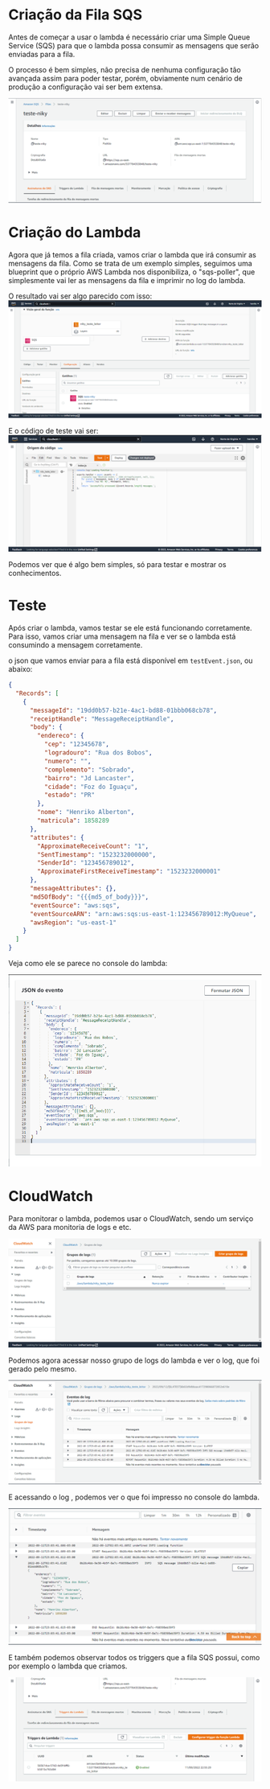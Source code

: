 # Criação da Fila SQS

Antes de começar a usar o lambda é necessário criar uma Simple Queue Service (SQS) para que o lambda possa consumir as mensagens que serão enviadas para a fila.

O processo é bem simples, não precisa de nenhuma configuração tão avançada assim para poder testar, porém, obviamente num cenário de produção a configuração vai ser bem extensa.

![Criação da Fila SQS](./images/1_sqs_criado.png)

# Criação do Lambda

Agora que já temos a fila criada, vamos criar o lambda que irá consumir as mensagens da fila.
Como se trata de um exemplo simples, seguimos uma blueprint que o próprio AWS Lambda nos disponibiliza, o "sqs-poller", que simplesmente vai ler as mensagens da fila e imprimir no log do lambda.

O resultado vai ser algo parecido com isso:
![Vinculacao](./images/2vinculacao_sqs_lambda.png)

E o código de teste vai ser:
![Codigo](./images//3codigo.png)

Podemos ver que é algo bem simples, só para testar e mostrar os conhecimentos.

# Teste

Após criar o lambda, vamos testar se ele está funcionando corretamente.
Para isso, vamos criar uma mensagem na fila e ver se o lambda está consumindo a mensagem corretamente.

o json que vamos enviar para a fila está disponível em `testEvent.json`, ou abaixo:

```json
{
  "Records": [
    {
      "messageId": "19dd0b57-b21e-4ac1-bd88-01bbb068cb78",
      "receiptHandle": "MessageReceiptHandle",
      "body": {
        "endereco": {
          "cep": "12345678",
          "logradouro": "Rua dos Bobos",
          "numero": "",
          "complemento": "Sobrado",
          "bairro": "Jd Lancaster",
          "cidade": "Foz do Iguaçu",
          "estado": "PR"
        },
        "nome": "Henriko Alberton",
        "matricula": 1858289
      },
      "attributes": {
        "ApproximateReceiveCount": "1",
        "SentTimestamp": "1523232000000",
        "SenderId": "123456789012",
        "ApproximateFirstReceiveTimestamp": "1523232000001"
      },
      "messageAttributes": {},
      "md5OfBody": "{{{md5_of_body}}}",
      "eventSource": "aws:sqs",
      "eventSourceARN": "arn:aws:sqs:us-east-1:123456789012:MyQueue",
      "awsRegion": "us-east-1"
    }
  ]
}
```

Veja como ele se parece no console do lambda:

![Teste](./images/4json.png)

# CloudWatch

Para monitorar o lambda, podemos usar o CloudWatch, sendo um serviço da AWS para monitoria de logs e etc.

![CloudWatch](./images/5cloudwatch.png)

Podemos agora acessar nosso grupo de logs do lambda e ver o log, que foi gerado pelo mesmo.

![Enveto Log](./images/6evento_log.png)

E acessando o log , podemos ver o que foi impresso no console do lambda.

![Log](./images/7resultado.png)

E também podemos observar todos os triggers que a fila SQS possui, como por exemplo o lambda que criamos.

![Triggers](./images/8triggers_lambda.png)

